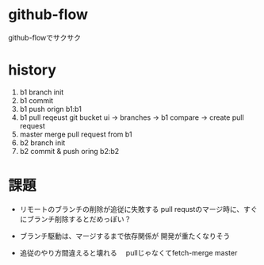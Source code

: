 github-flow
===============

github-flowでサクサク

history
===
1. b1 branch init
2. b1 commit
3. b1 push orign b1:b1
4. b1 pull reqeust
  git bucket ui -> branches -> b1 compare -> create pull request
5. master merge pull request from b1
6. b2 branch init
7. b2 commit & push oring b2:b2


課題
===
* リモートのブランチの削除が追従に失敗する
pull requstのマージ時に、すぐにブランチ削除するとだめっぽい？

* ブランチ駆動は、マージするまで依存関係が
開発が重たくなりそう

* 追従のやり方間違えると壊れる
　pullじゃなくてfetch-merge master